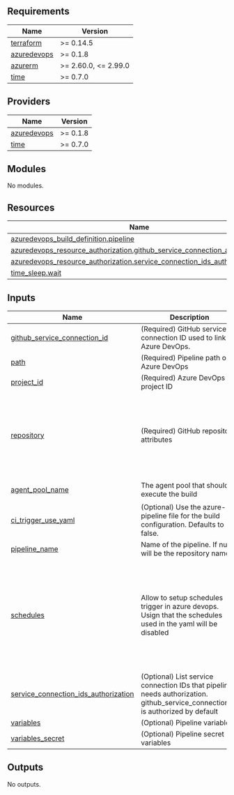 ## Requirements

| Name | Version |
|------|---------|
| <a name="requirement_terraform"></a> [terraform](#requirement\_terraform) | >= 0.14.5 |
| <a name="requirement_azuredevops"></a> [azuredevops](#requirement\_azuredevops) | >= 0.1.8 |
| <a name="requirement_azurerm"></a> [azurerm](#requirement\_azurerm) | >= 2.60.0, <= 2.99.0 |
| <a name="requirement_time"></a> [time](#requirement\_time) | >= 0.7.0 |

## Providers

| Name | Version |
|------|---------|
| <a name="provider_azuredevops"></a> [azuredevops](#provider\_azuredevops) | >= 0.1.8 |
| <a name="provider_time"></a> [time](#provider\_time) | >= 0.7.0 |

## Modules

No modules.

## Resources

| Name | Type |
|------|------|
| [azuredevops_build_definition.pipeline](https://registry.terraform.io/providers/microsoft/azuredevops/latest/docs/resources/build_definition) | resource |
| [azuredevops_resource_authorization.github_service_connection_authorization](https://registry.terraform.io/providers/microsoft/azuredevops/latest/docs/resources/resource_authorization) | resource |
| [azuredevops_resource_authorization.service_connection_ids_authorization](https://registry.terraform.io/providers/microsoft/azuredevops/latest/docs/resources/resource_authorization) | resource |
| [time_sleep.wait](https://registry.terraform.io/providers/hashicorp/time/latest/docs/resources/sleep) | resource |

## Inputs

| Name | Description | Type | Default | Required |
|------|-------------|------|---------|:--------:|
| <a name="input_github_service_connection_id"></a> [github\_service\_connection\_id](#input\_github\_service\_connection\_id) | (Required) GitHub service connection ID used to link Azure DevOps. | `string` | n/a | yes |
| <a name="input_path"></a> [path](#input\_path) | (Required) Pipeline path on Azure DevOps | `string` | n/a | yes |
| <a name="input_project_id"></a> [project\_id](#input\_project\_id) | (Required) Azure DevOps project ID | `string` | n/a | yes |
| <a name="input_repository"></a> [repository](#input\_repository) | (Required) GitHub repository attributes | <pre>object({<br>    organization    = string # organization name (e.g. pagopaspa)<br>    name            = string # repository name inside the organizzation<br>    branch_name     = string<br>    pipelines_path  = string # path where i can find the pipelines yaml<br>    yml_prefix_name = string # prefix for yaml pipeline<br>  })</pre> | n/a | yes |
| <a name="input_agent_pool_name"></a> [agent\_pool\_name](#input\_agent\_pool\_name) | The agent pool that should execute the build | `string` | `"Hosted Ubuntu 1604"` | no |
| <a name="input_ci_trigger_use_yaml"></a> [ci\_trigger\_use\_yaml](#input\_ci\_trigger\_use\_yaml) | (Optional) Use the azure-pipeline file for the build configuration. Defaults to false. | `bool` | `false` | no |
| <a name="input_pipeline_name"></a> [pipeline\_name](#input\_pipeline\_name) | Name of the pipeline. If null it will be the repository name. | `string` | `null` | no |
| <a name="input_schedules"></a> [schedules](#input\_schedules) | Allow to setup schedules trigger in azure devops. Usign that the schedules used in the yaml will be disabled | <pre>object({<br>    days_to_build              = list(string)<br>    schedule_only_with_changes = bool<br>    start_hours                = number<br>    start_minutes              = number<br>    time_zone                  = string<br>    branch_filter = object({<br>      include = list(string)<br>      exclude = list(string)<br>    })<br>  })</pre> | `null` | no |
| <a name="input_service_connection_ids_authorization"></a> [service\_connection\_ids\_authorization](#input\_service\_connection\_ids\_authorization) | (Optional) List service connection IDs that pipeline needs authorization. github\_service\_connection\_id is authorized by default | `list(string)` | `null` | no |
| <a name="input_variables"></a> [variables](#input\_variables) | (Optional) Pipeline variables | `map(any)` | `null` | no |
| <a name="input_variables_secret"></a> [variables\_secret](#input\_variables\_secret) | (Optional) Pipeline secret variables | `map(any)` | `null` | no |

## Outputs

No outputs.
